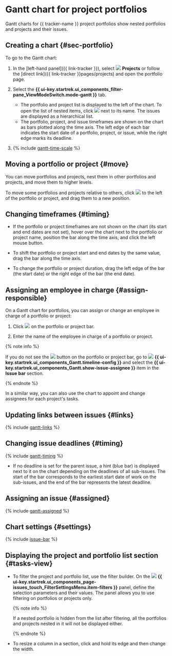 # Gantt chart for project portfolios

Gantt charts for {{ tracker-name }} project portfolios show nested portfolios and projects and their issues.

## Creating a chart {#sec-portfolio}

To go to the Gantt chart:

1. In the [left-hand panel]({{ link-tracker }}), select ![](../../_assets/tracker/svg/project.svg)&nbsp;**Projects** or follow the [direct link]({{ link-tracker }}pages/projects) and open the portfolio page.

1. Select the **{{ ui-key.startrek.ui_components_filter-pane_ViewModeSwitch.mode-gantt }}** tab.
   * The portfolio and project list is displayed to the left of the chart. To open the list of nested items, click ![](../../_assets/tracker/svg/arrow.svg) next to its name. The issues are displayed as a hierarchical list.
   * The portfolio, project, and issue timeframes are shown on the chart as bars plotted along the time axis. The left edge of each bar indicates the start date of a portfolio, project, or issue, while the right edge marks its deadline.

1. {% include [gantt-time-scale](../../_includes/tracker/gantt-time-scale.md) %}

## Moving a portfolio or project {#move}

You can move portfolios and projects, nest them in other portfolios and projects, and move them to higher levels.

To move some portfolios and projects relative to others, click ![](../../_assets/tracker/svg/range.svg) to the left of the portfolio or project, and drag them to a new position.

## Changing timeframes {#timing}

* If the portfolio or project timeframes are not shown on the chart (its start and end dates are not set), hover over the chart next to the portfolio or project name, position the bar along the time axis, and click the left mouse button.

* To shift the portfolio or project start and end dates by the same value, drag the bar along the time axis.

* To change the portfolio or project duration, drag the left edge of the bar (the start date) or the right edge of the bar (the end date).

## Assigning an employee in charge {#assign-responsible}

On a Gantt chart for portfolios, you can assign or change an employee in charge of a portfolio or project:

1. Click ![](../../_assets/tracker/svg/pick-user.svg) on the portfolio or project bar.

1. Enter the name of the employee in charge of a portfolio or project.

{% note info %}

If you do not see the ![](../../_assets/tracker/svg/pick-user.svg) button on the portfolio or project bar, go to ![](../../_assets/tracker/svg/gantt-settings-button.svg)&nbsp;**{{ ui-key.startrek.ui_components_Gantt.timeline-config }}** and select the **{{ ui-key.startrek.ui_components_Gantt.show-issue-assignee }}** item in the **Issue bar** section.

{% endnote %}

In a similar way, you can also use the chart to appoint and change assignees for each project's tasks.

## Updating links between issues {#links}

{% include [gantt-links](../../_includes/tracker/gantt-links.md) %}

## Changing issue deadlines {#timing}

{% include [gantt-timing](../../_includes/tracker/gantt-timing.md) %}

* If no deadline is set for the parent issue, a hint (blue bar) is displayed next to it on the chart depending on the deadlines of all sub-issues. The start of the bar corresponds to the earliest start date of work on the sub-issues, and the end of the bar represents the latest deadline.

## Assigning an issue {#assigned}

{% include [gantt-assigned](../../_includes/tracker/gantt-assigned.md) %}

## Chart settings {#settings}

{% include [issue-bar](../../_includes/tracker/issue-bar.md) %}

## Displaying the project and portfolio list section {#tasks-view}

* To filter the project and portfolio list, use the filter builder. On the ![](../../_assets/tracker/svg/filter.svg)&nbsp;**{{ ui-key.startrek.ui_components_page-issues_touch_FilterSettingsMenu.item-filters }}** panel, define the selection parameters and their values. The panel allows you to use filtering on portfolios or projects only.

   {% note info %}

   If a nested portfolio is hidden from the list after filtering, all the portfolios and projects nested in it will not be displayed either.

   {% endnote %}

* To resize a column in a section, click and hold its edge and then change the width.